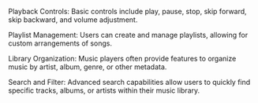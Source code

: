 Playback Controls: Basic controls include play, pause, stop, skip forward, skip backward, and volume adjustment.

Playlist Management: Users can create and manage playlists, allowing for custom arrangements of songs.

Library Organization: Music players often provide features to organize music by artist, album, genre, or other metadata.

Search and Filter: Advanced search capabilities allow users to quickly find specific tracks, albums, or artists within their music library.